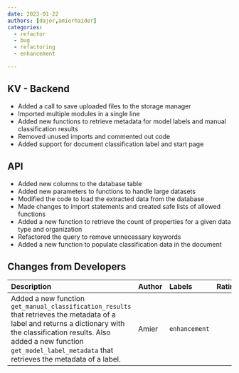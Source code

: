 ```yaml
---
date: 2023-01-22
authors: [dajor,amierhaider]
categories:
  - refactor
  - bug
  - refactoring
  - enhancement

---
```



## KV - Backend
- Added a call to save uploaded files to the storage manager
- Imported multiple modules in a single line
- Added new functions to retrieve metadata for model labels and manual classification results
- Removed unused imports and commented out code
- Added support for document classification label and start page


## API
- Added new columns to the database table
- Added new parameters to functions to handle large datasets
- Modified the code to load the extracted data from the database
- Made changes to import statements and created safe lists of allowed functions
- Added a new function to retrieve the count of properties for a given data type and organization
- Refactored the query to remove unnecessary keywords
- Added a new function to populate classification data in the document


## Changes from Developers
| Description                                                                                                                                                                                                                                            | Author   | Labels        |   Rating |
|:-------------------------------------------------------------------------------------------------------------------------------------------------------------------------------------------------------------------------------------------------------|:---------|:--------------|---------:|
| Added a new function `get_manual_classification_results` that retrieves the metadata of a label and returns a dictionary with the classification results. Also added a new function `get_model_label_metadata` that retrieves the metadata of a label. | Amier    | `enhancement` |        5 |